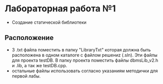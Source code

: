 # Лабораторная работа №1
* Создание статической библиотеки
## Расположение
* 3 .txt файла поместить в папку "LibraryTxt" которая должна быть расположена в одном каталоге с файлом решениz (.sln).
  Эти файлы для проекта testDB. В папку проекта поместить файлы dbmsLib_v2.h и .lib, а так же testDB.cpp.
* остальные файлы использовать согласно указаниям методички для первой лабы.
